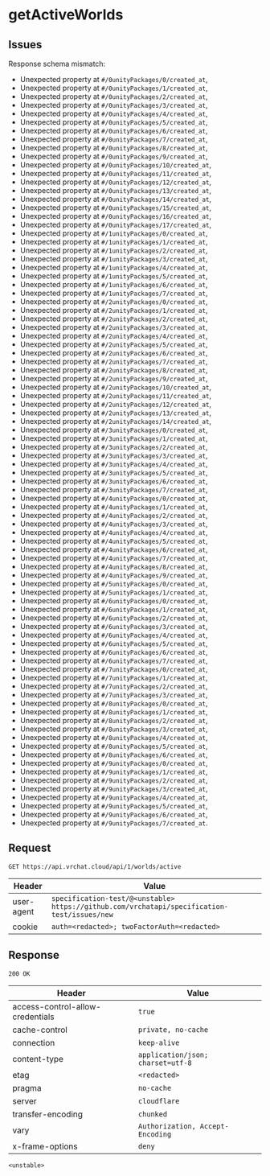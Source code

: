 # getActiveWorlds

## Issues
Response schema mismatch:
* Unexpected property at ``#/0unityPackages/0/created_at``,
* Unexpected property at ``#/0unityPackages/1/created_at``,
* Unexpected property at ``#/0unityPackages/2/created_at``,
* Unexpected property at ``#/0unityPackages/3/created_at``,
* Unexpected property at ``#/0unityPackages/4/created_at``,
* Unexpected property at ``#/0unityPackages/5/created_at``,
* Unexpected property at ``#/0unityPackages/6/created_at``,
* Unexpected property at ``#/0unityPackages/7/created_at``,
* Unexpected property at ``#/0unityPackages/8/created_at``,
* Unexpected property at ``#/0unityPackages/9/created_at``,
* Unexpected property at ``#/0unityPackages/10/created_at``,
* Unexpected property at ``#/0unityPackages/11/created_at``,
* Unexpected property at ``#/0unityPackages/12/created_at``,
* Unexpected property at ``#/0unityPackages/13/created_at``,
* Unexpected property at ``#/0unityPackages/14/created_at``,
* Unexpected property at ``#/0unityPackages/15/created_at``,
* Unexpected property at ``#/0unityPackages/16/created_at``,
* Unexpected property at ``#/0unityPackages/17/created_at``,
* Unexpected property at ``#/1unityPackages/0/created_at``,
* Unexpected property at ``#/1unityPackages/1/created_at``,
* Unexpected property at ``#/1unityPackages/2/created_at``,
* Unexpected property at ``#/1unityPackages/3/created_at``,
* Unexpected property at ``#/1unityPackages/4/created_at``,
* Unexpected property at ``#/1unityPackages/5/created_at``,
* Unexpected property at ``#/1unityPackages/6/created_at``,
* Unexpected property at ``#/1unityPackages/7/created_at``,
* Unexpected property at ``#/2unityPackages/0/created_at``,
* Unexpected property at ``#/2unityPackages/1/created_at``,
* Unexpected property at ``#/2unityPackages/2/created_at``,
* Unexpected property at ``#/2unityPackages/3/created_at``,
* Unexpected property at ``#/2unityPackages/4/created_at``,
* Unexpected property at ``#/2unityPackages/5/created_at``,
* Unexpected property at ``#/2unityPackages/6/created_at``,
* Unexpected property at ``#/2unityPackages/7/created_at``,
* Unexpected property at ``#/2unityPackages/8/created_at``,
* Unexpected property at ``#/2unityPackages/9/created_at``,
* Unexpected property at ``#/2unityPackages/10/created_at``,
* Unexpected property at ``#/2unityPackages/11/created_at``,
* Unexpected property at ``#/2unityPackages/12/created_at``,
* Unexpected property at ``#/2unityPackages/13/created_at``,
* Unexpected property at ``#/2unityPackages/14/created_at``,
* Unexpected property at ``#/3unityPackages/0/created_at``,
* Unexpected property at ``#/3unityPackages/1/created_at``,
* Unexpected property at ``#/3unityPackages/2/created_at``,
* Unexpected property at ``#/3unityPackages/3/created_at``,
* Unexpected property at ``#/3unityPackages/4/created_at``,
* Unexpected property at ``#/3unityPackages/5/created_at``,
* Unexpected property at ``#/3unityPackages/6/created_at``,
* Unexpected property at ``#/3unityPackages/7/created_at``,
* Unexpected property at ``#/4unityPackages/0/created_at``,
* Unexpected property at ``#/4unityPackages/1/created_at``,
* Unexpected property at ``#/4unityPackages/2/created_at``,
* Unexpected property at ``#/4unityPackages/3/created_at``,
* Unexpected property at ``#/4unityPackages/4/created_at``,
* Unexpected property at ``#/4unityPackages/5/created_at``,
* Unexpected property at ``#/4unityPackages/6/created_at``,
* Unexpected property at ``#/4unityPackages/7/created_at``,
* Unexpected property at ``#/4unityPackages/8/created_at``,
* Unexpected property at ``#/4unityPackages/9/created_at``,
* Unexpected property at ``#/5unityPackages/0/created_at``,
* Unexpected property at ``#/5unityPackages/1/created_at``,
* Unexpected property at ``#/6unityPackages/0/created_at``,
* Unexpected property at ``#/6unityPackages/1/created_at``,
* Unexpected property at ``#/6unityPackages/2/created_at``,
* Unexpected property at ``#/6unityPackages/3/created_at``,
* Unexpected property at ``#/6unityPackages/4/created_at``,
* Unexpected property at ``#/6unityPackages/5/created_at``,
* Unexpected property at ``#/6unityPackages/6/created_at``,
* Unexpected property at ``#/6unityPackages/7/created_at``,
* Unexpected property at ``#/7unityPackages/0/created_at``,
* Unexpected property at ``#/7unityPackages/1/created_at``,
* Unexpected property at ``#/7unityPackages/2/created_at``,
* Unexpected property at ``#/7unityPackages/3/created_at``,
* Unexpected property at ``#/8unityPackages/0/created_at``,
* Unexpected property at ``#/8unityPackages/1/created_at``,
* Unexpected property at ``#/8unityPackages/2/created_at``,
* Unexpected property at ``#/8unityPackages/3/created_at``,
* Unexpected property at ``#/8unityPackages/4/created_at``,
* Unexpected property at ``#/8unityPackages/5/created_at``,
* Unexpected property at ``#/8unityPackages/6/created_at``,
* Unexpected property at ``#/9unityPackages/0/created_at``,
* Unexpected property at ``#/9unityPackages/1/created_at``,
* Unexpected property at ``#/9unityPackages/2/created_at``,
* Unexpected property at ``#/9unityPackages/3/created_at``,
* Unexpected property at ``#/9unityPackages/4/created_at``,
* Unexpected property at ``#/9unityPackages/5/created_at``,
* Unexpected property at ``#/9unityPackages/6/created_at``,
* Unexpected property at ``#/9unityPackages/7/created_at``.
## Request
`GET https://api.vrchat.cloud/api/1/worlds/active`

| Header | Value |
| ------ | ----- |
| user-agent | `specification-test/@<unstable> https://github.com/vrchatapi/specification-test/issues/new` |
| cookie | `auth=<redacted>; twoFactorAuth=<redacted>` |


## Response
`200 OK`

| Header | Value |
| ------ | ----- |
| access-control-allow-credentials | `true` |
| cache-control | `private, no-cache` |
| connection | `keep-alive` |
| content-type | `application/json; charset=utf-8` |
| etag | `<redacted>` |
| pragma | `no-cache` |
| server | `cloudflare` |
| transfer-encoding | `chunked` |
| vary | `Authorization, Accept-Encoding` |
| x-frame-options | `deny` |

```jsonc
<unstable>
```
